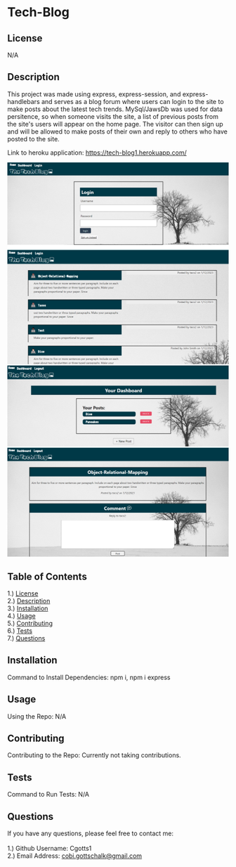 # Tech-Blog

## <section id = "License">License</section>
N/A

## <section id = "Description">Description</section>
This project was made using express, express-session, and express-handlebars and serves as a blog forum where users can login to the site to make posts about the latest tech trends. MySql/JawsDb was used for data persitence, so when someone visits the site, a list of previous posts from the site's users will appear on the home page. The visitor can then sign up and will be allowed to make posts of their own and reply to others who have posted to the site.

Link to heroku application: https://tech-blog1.herokuapp.com/

![Tech Blog](./images/image1.png)
![Tech Blog](./images/image2.png)
![Tech Blog](./images/image3.png)
![Tech Blog](./images/image4.png)

## Table of Contents
1.) <a href = "#License">License</a><br>
2.) <a href = "#Description">Description</a><br>
3.) <a href = "#Installation">Installation</a> <br>
4.) <a href = "#Usage">Usage</a><br>
5.) <a href = "#Contributing">Contributing</a><br>
6.) <a href = "#Tests">Tests</a><br>
7.) <a href = "#Questions">Questions</a>

## <section id = "Installation">Installation</section>
Command to Install Dependencies: npm i, npm i express

## <section id = "Usage">Usage</section>
Using the Repo: N/A 

## <section id = "Contributing">Contributing</section>
Contributing to the Repo: Currently not taking contributions.

## <section id = "Tests">Tests</section>
Command to Run Tests: N/A

## <section id = "Questions">Questions</section>
If you have any questions, please feel free to contact me: <br><br>
1.) Github Username: Cgotts1 <br>
2.) Email Address: cobi.gottschalk@gmail.com
